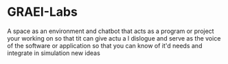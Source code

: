 # GRAEI-Labs
A space as an environment and chatbot that acts as a program or project your working on so that tit can give actu a l dislogue and serve as the voice of the software or application so that you can know of it'd needs and integrate in simulation new ideas
